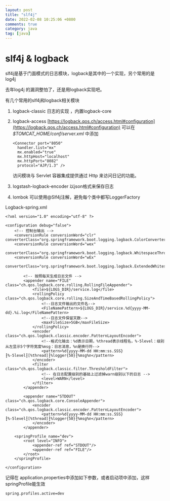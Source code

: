 ```yaml
---
layout: post
title: "slf4j"
date: 2022-02-08 10:25:06 +0800
comments: true
category: java
tag: [java]
---
```




#  slf4j & logback

slf4j是基于门面模式的日志模块，logback是其中的一个实现，另个常用的是log4j

去年log4j 的漏洞整怕了，还是用logback实现吧。



有几个常用的slf4j和logback相关模块 

1. logback-classic 日志的实现 ，内置logback-core

2. logback-access [https://logback.qos.ch/access.html#configuration](https://logback.qos.ch/access.html#configuration) 可以在 *$TOMCAT_HOME/conf/server.xml* 中添加 

   ```
   <Connector port="8050" 
     handler.list="mx"
     mx.enabled="true" 
     mx.httpHost="localhost" 
     mx.httpPort="8082" 
     protocol="AJP/1.3" />
   ```

   访问模块与 Servlet 容器集成提供通过 Http 来访问日记的功能。

3. logstash-logback-encoder 以json格式来保存日志
4. lombok 可以使用@Slf4j注解，避免每个类中都写LoggerFactory

Logback-spring.xml
```
<?xml version="1.0" encoding="utf-8" ?>

<configuration debug="false">
    <!-- 控制台输出 -->
    <conversionRule conversionWord="clr" converterClass="org.springframework.boot.logging.logback.ColorConverter"/>
    <conversionRule conversionWord="wex"
                    converterClass="org.springframework.boot.logging.logback.WhitespaceThrowableProxyConverter"/>
    <conversionRule conversionWord="wEx"
                    converterClass="org.springframework.boot.logging.logback.ExtendedWhitespaceThrowableProxyConverter"/>

        <!-- 按照每天生成日志文件 -->
        <appender name="FILE" class="ch.qos.logback.core.rolling.RollingFileAppender">
            <file>${LOGS_DIR}/service.log</file>
            <rollingPolicy class="ch.qos.logback.core.rolling.SizeAndTimeBasedRollingPolicy">
                <!--日志文件输出的文件名-->
                <FileNamePattern>${LOGS_DIR}/service.%d{yyyy-MM-dd}.%i.log</FileNamePattern>
                <!--日志文件保留天数-->
                <maxFileSize>5GB</maxFileSize>
            </rollingPolicy>
            <encoder class="ch.qos.logback.classic.encoder.PatternLayoutEncoder">
                <!--格式化输出：%d表示日期，%thread表示线程名，%-5level：级别从左显示5个字符宽度%msg：日志消息，%n是换行符-->
                <pattern>%d{yyyy-MM-dd HH:mm:ss.SSS}┇%-5level┇[%thread]┇%logger{50}┇%msg%n</pattern>
            </encoder>
            <filter class="ch.qos.logback.classic.filter.ThresholdFilter">
                <!-- 在日志配置级别的基础上过滤掉warn级别以下的日志 -->
                <level>WARN</level>
            </filter>
        </appender>

        <appender name="STDOUT" class="ch.qos.logback.core.ConsoleAppender">
            <encoder class="ch.qos.logback.classic.encoder.PatternLayoutEncoder">
                <pattern>%d{yyyy-MM-dd HH:mm:ss.SSS}┇%-5level┇[%thread]┇%logger{50}┇%msg%n</pattern>
            </encoder>
        </appender>

    <springProfile name="dev">
        <root level="INFO">
            <appender-ref ref="STDOUT"/>
            <appender-ref ref="FILE"/>
        </root>
    </springProfile>

</configuration>

```

记得在 application.properties中添加如下参数，或者启动项中添加，这样springProfile能生效

```
spring.profiles.active=dev
```

